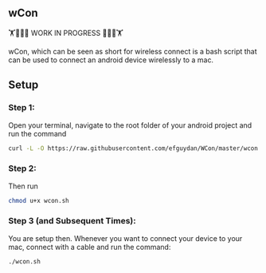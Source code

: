 ## wCon
🏋️👷👷👷 WORK IN PROGRESS 👷👷👷🏋️

wCon, which can be seen as short for wireless connect is a bash script that can be used to connect an android device wirelessly to a mac.

## Setup
### Step 1: 
Open your terminal, navigate to the root folder of your android project and run the command

```bash
curl -L -O https://raw.githubusercontent.com/efguydan/WCon/master/wcon.sh
```

### Step 2: 
Then run

```bash
chmod u+x wcon.sh
```

### Step 3 (and Subsequent Times): 
You are setup then. Whenever you want to connect your device to your mac, connect with a cable and run the command:

```bash
./wcon.sh
```